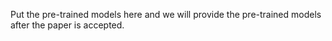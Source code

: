Put the pre-trained models here and we will provide the pre-trained models after the paper is accepted.

